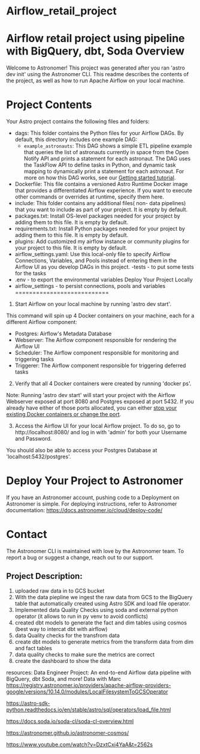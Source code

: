 # Airflow_retail_project
Airflow retail project using pipeline with BigQuery, dbt, Soda
Overview
========

Welcome to Astronomer! This project was generated after you ran 'astro dev init' using the Astronomer CLI. This readme describes the contents of the project, as well as how to run Apache Airflow on your local machine.

Project Contents
================

Your Astro project contains the following files and folders:

- dags: This folder contains the Python files for your Airflow DAGs. By default, this directory includes one example DAG:
    - `example_astronauts`: This DAG shows a simple ETL pipeline example that queries the list of astronauts currently in space from the Open Notify API and prints a statement for each astronaut. The DAG uses the TaskFlow API to define tasks in Python, and dynamic task mapping to dynamically print a statement for each astronaut. For more on how this DAG works, see our [Getting started tutorial](https://docs.astronomer.io/learn/get-started-with-airflow).
- Dockerfile: This file contains a versioned Astro Runtime Docker image that provides a differentiated Airflow experience. If you want to execute other commands or overrides at runtime, specify them here.
- include: This folder contains any additional files( non- data pipelines)  that you want to include as part of your project. It is empty by default.
- packages.txt: Install OS-level packages needed for your project by adding them to this file. It is empty by default.
- requirements.txt: Install Python packages needed for your project by adding them to this file. It is empty by default.
- plugins: Add customized my airflow instance or community plugins for your project to this file. It is empty by default.
- airflow_settings.yaml: Use this local-only file to specify Airflow Connections, Variables, and Pools instead of entering them in the Airflow UI as you develop DAGs in this project.
-tests - to put some tests for the tasks
- .env - to export the environmental variables
Deploy Your Project Locally
- airflow_settings - to persist connections, pools and variables
===========================

1. Start Airflow on your local machine by running 'astro dev start'.

This command will spin up 4 Docker containers on your machine, each for a different Airflow component:

- Postgres: Airflow's Metadata Database
- Webserver: The Airflow component responsible for rendering the Airflow UI
- Scheduler: The Airflow component responsible for monitoring and triggering tasks
- Triggerer: The Airflow component responsible for triggering deferred tasks

2. Verify that all 4 Docker containers were created by running 'docker ps'.

Note: Running 'astro dev start' will start your project with the Airflow Webserver exposed at port 8080 and Postgres exposed at port 5432. If you already have either of those ports allocated, you can either [stop your existing Docker containers or change the port](https://docs.astronomer.io/astro/test-and-troubleshoot-locally#ports-are-not-available).

3. Access the Airflow UI for your local Airflow project. To do so, go to http://localhost:8080/ and log in with 'admin' for both your Username and Password.

You should also be able to access your Postgres Database at 'localhost:5432/postgres'.






Deploy Your Project to Astronomer
=================================

If you have an Astronomer account, pushing code to a Deployment on Astronomer is simple. For deploying instructions, refer to Astronomer documentation: https://docs.astronomer.io/cloud/deploy-code/

Contact
=======

The Astronomer CLI is maintained with love by the Astronomer team. To report a bug or suggest a change, reach out to our support.




## Project Description:
1. uploaded raw data in to GCS bucket 
2. With the data piepline we ingest the raw data from GCS to the BigQuery table that automatically created using Astro SDK and load file operator.
3. Implemented data Quality Checks using soda and external python operator (it allows to run in py venv to avoid conflicts)
4. created dbt models to generate the fact and dim tables using cosmos (best way to intercat dbt with airflow)
5. data Quality checks for the transfrom data 
6. create dbt models to generate metrics from the transform data from dim and fact tables 
7. data quality checks to make sure the metrics are correct
8. create the dashboard to show the data 

resources:
Data Engineer Project: An end-to-end Airflow data pipeline with BigQuery, dbt Soda, and more!
Data with Marc
https://registry.astronomer.io/providers/apache-airflow-providers-google/versions/10.14.0/modules/LocalFilesystemToGCSOperator

https://astro-sdk-python.readthedocs.io/en/stable/astro/sql/operators/load_file.html

https://docs.soda.io/soda-cl/soda-cl-overview.html

https://astronomer.github.io/astronomer-cosmos/

https://www.youtube.com/watch?v=DzxtCxi4YaA&t=2562s
